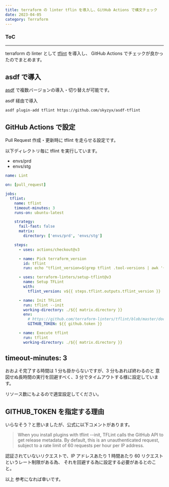 ```yaml
---
title: terraform の linter tflin を導入し、GitHub Actions で構文チェック
date: 2023-04-05
category: Terraform
---
```


<div class="toc">
<div class="toc-content">
<h3 class="menu-label">ToC</h3>
<!-- toc -->
</div>
</div>

---

terraform の linter として [tflint](https://github.com/terraform-linters/tflint) を導入し、
GitHub Actions でチェックが良かったのでまとめます。

<!-- more -->

## asdf で導入

[asdf](https://asdf-vm.com/guide/introduction.html#nvm-n-rbenv-etc) で複数バージョンの導入・切り替えが可能です。

asdf 経由で導入

```console
asdf plugin-add tflint https://github.com/skyzyx/asdf-tflint
```

## GitHub Actions で設定

Pull Request 作成・更新時に tflint を走らせる設定です。

以下ディレクトリ毎に tflint を実行しています。

- envs/prd
- envs/stg

```.github/workflows/tflint.yml
name: Lint

on: [pull_request]

jobs:
  tflint:
    name: tflint
    timeout-minutes: 3
    runs-on: ubuntu-latest

    strategy:
      fail-fast: false
      matrix:
        directory: ['envs/prd', 'envs/stg']

    steps:
      - uses: actions/checkout@v3

      - name: Pick terraform_version
        id: tflint
        run: echo "tflint_version=$(grep tflint .tool-versions | awk '{print $2}')" >> $GITHUB_OUTPUT

      - uses: terraform-linters/setup-tflint@v3
        name: Setup TFLint
        with:
          tflint_version: v${{ steps.tflint.outputs.tflint_version }}

      - name: Init TFLint
        run: tflint --init
        working-directory: ./${{ matrix.directory }}
        env:
          # https://github.com/terraform-linters/tflint/blob/master/docs/user-guide/plugins.md#avoiding-rate-limiting
          GITHUB_TOKEN: ${{ github.token }}

      - name: Execute tflint
        run: tflint
        working-directory: ./${{ matrix.directory }}
```

## timeout-minutes: 3

おおよそ完了する時間は 1 分も掛からないですが、3 分もあれば終わるのと
意図せぬ長時間の実行を回避すべく、3 分でタイムアウトする様に設定しています。

リソース数にもよるので適宜設定してください。

## GITHUB_TOKEN を指定する理由

いらなそう？と思いましたが、公式に以下コメントがあります。

> When you install plugins with tflint --init, TFLint calls the GitHub API to get release metadata. By default, this is an unauthenticated request, subject to a rate limit of 60 requests per hour per IP address.

認証されていないリクエストで、IP アドレスあたり 1 時間あたり 60 リクエストというレート制限がある為、
それを回避する為に設定する必要があるとのこと。

以上
参考になれば幸いです。
